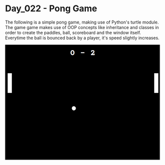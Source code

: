 # Day_022 - Pong Game

The following is a simple pong game, making use of Python's turtle module.
The game game makes use of OOP concepts like inheritance and classes in order to create the paddles, ball, scoreboard and the window itself.
Everytime the ball is bounced back by a player, it's speed slightly increases.

![Preview](./assets/preview.png)
